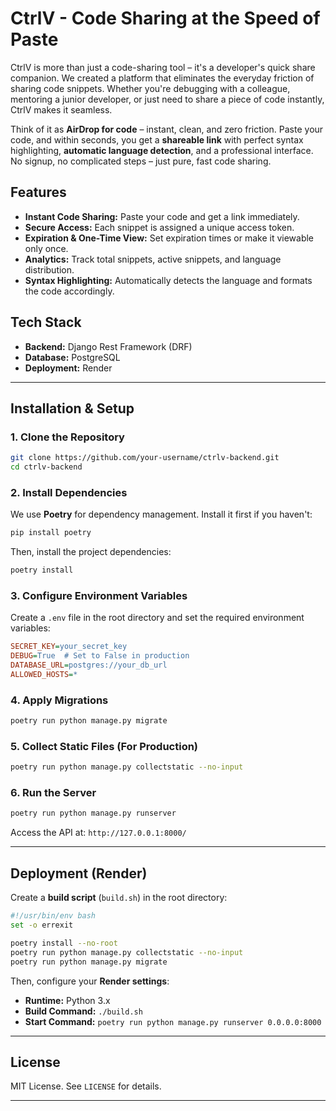# CtrlV - Code Sharing at the Speed of Paste

CtrlV is more than just a code-sharing tool – it's a developer's quick share companion. We created a platform that eliminates the everyday friction of sharing code snippets. Whether you're debugging with a colleague, mentoring a junior developer, or just need to share a piece of code instantly, CtrlV makes it seamless.

Think of it as **AirDrop for code** – instant, clean, and zero friction. Paste your code, and within seconds, you get a **shareable link** with perfect syntax highlighting, **automatic language detection**, and a professional interface. No signup, no complicated steps – just pure, fast code sharing.

## Features
- **Instant Code Sharing:** Paste your code and get a link immediately.
- **Secure Access:** Each snippet is assigned a unique access token.
- **Expiration & One-Time View:** Set expiration times or make it viewable only once.
- **Analytics:** Track total snippets, active snippets, and language distribution.
- **Syntax Highlighting:** Automatically detects the language and formats the code accordingly.

## Tech Stack
- **Backend:** Django Rest Framework (DRF)
- **Database:** PostgreSQL
- **Deployment:** Render

---

## Installation & Setup
### 1. Clone the Repository
```sh
git clone https://github.com/your-username/ctrlv-backend.git
cd ctrlv-backend
```

### 2. Install Dependencies
We use **Poetry** for dependency management. Install it first if you haven't:
```sh
pip install poetry
```
Then, install the project dependencies:
```sh
poetry install
```

### 3. Configure Environment Variables
Create a `.env` file in the root directory and set the required environment variables:
```ini
SECRET_KEY=your_secret_key
DEBUG=True  # Set to False in production
DATABASE_URL=postgres://your_db_url
ALLOWED_HOSTS=*
```

### 4. Apply Migrations
```sh
poetry run python manage.py migrate
```

### 5. Collect Static Files (For Production)
```sh
poetry run python manage.py collectstatic --no-input
```

### 6. Run the Server
```sh
poetry run python manage.py runserver
```
Access the API at: `http://127.0.0.1:8000/`

---

## Deployment (Render)
Create a **build script** (`build.sh`) in the root directory:
```sh
#!/usr/bin/env bash
set -o errexit

poetry install --no-root
poetry run python manage.py collectstatic --no-input
poetry run python manage.py migrate
```
Then, configure your **Render settings**:
- **Runtime:** Python 3.x
- **Build Command:** `./build.sh`
- **Start Command:** `poetry run python manage.py runserver 0.0.0.0:8000`

---

## License
MIT License. See `LICENSE` for details.

---


